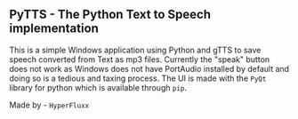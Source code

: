 ## PyTTS - The Python Text to Speech implementation
This is a simple Windows application using Python and gTTS to save speech converted from Text as mp3 files.
Currently the "speak" button does not work as Windows does not have PortAudio installed by default and doing so is a tedious and taxing process.
The UI is made with the `PyQt` library for python which is available through `pip`.

Made by - `HyperFluxx`